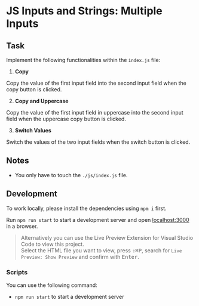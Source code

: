 # JS Inputs and Strings: Multiple Inputs

## Task

Implement the following functionalities within the `index.js` file:

1. **Copy**

Copy the value of the first input field into the second input field when the copy button is clicked.

2. **Copy and Uppercase**

Copy the value of the first input field in uppercase into the second input field when the uppercase copy button is clicked.

3. **Switch Values**

Switch the values of the two input fields when the switch button is clicked.

## Notes

- You only have to touch the `./js/index.js` file.

## Development

To work locally, please install the dependencies using `npm i` first.

Run `npm run start` to start a development server and open [localhost:3000](http://localhost:3000) in a browser.

> Alternatively you can use the Live Preview Extension for Visual Studio Code to view this project.  
> Select the HTML file you want to view, press <kbd>⇧</kbd><kbd>⌘</kbd><kbd>P</kbd>, search for `Live Preview: Show Preview` and confirm with <kbd>Enter</kbd>.

### Scripts

You can use the following command:

- `npm run start` to start a development server
